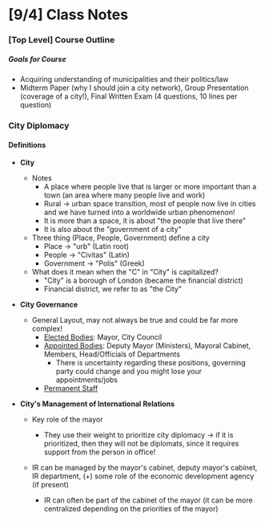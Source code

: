 # [9/4] Class Notes

### [Top Level] Course Outline

##### Goals for Course

- Acquiring understanding of municipalities and their politics/law
- Midterm Paper (why I should join a city network), Group Presentation (coverage of a city!), Final Written Exam (4 questions, 10 lines per question)

### City Diplomacy

#### Definitions

- **City**

  - Notes
    - A place where people live that is larger or more important than a town (an area where many people live and work)
    - Rural $\rightarrow$ urban space transition, most of people now live in cities and we have turned into a worldwide urban phenomenon!
    - It is more than a space, it is about "the people that live there"
    - It is also about the "government of a city"
  - Three thing (Place, People, Government) define a city
    - Place $\rightarrow$ "urb" (Latin root)
    - People $\rightarrow$ "Civitas" (Latin)
    - Government $\rightarrow$ "Polis" (Greek)
  - What does it mean when the "C" in "City" is capitalized?
    - "City" is a borough of London (became the financial district)
    - Financial district, we refer to as "the City"

- **City Governance**

  - General Layout, may not always be true and could be far more complex!
    - <u>Elected Bodies</u>: Mayor, City Council
    - <u>Appointed Bodies</u>: Deputy Mayor (Ministers), Mayoral Cabinet, Members, Head/Officials of Departments
      - There is uncertainty regarding these positions, governing party could change and you might lose your appointments/jobs
    - <u>Permanent Staff</u>

- **City's Management of International Relations**

  - Key role of the mayor
    - They use their weight to prioritize city diplomacy $\rightarrow$ if it is prioritized, then they will not be diplomats, since it requires support from the person in office!

  - IR can be managed by the mayor's cabinet, deputy mayor's cabinet, IR department, (+) some role of the economic development agency (if present)
    - IR can often be part of the cabinet of the mayor (it can be more centralized depending on the priorities of the mayor)

  